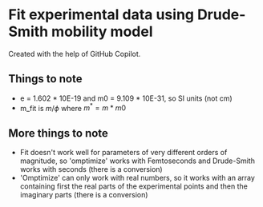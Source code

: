 # Fit experimental data using Drude-Smith mobility model
Created with the help of GitHub Copilot.

## Things to note
* e = 1.602 * 10E-19 and m0 = 9.109 * 10E-31, so SI units (not cm)
* m_fit is $m/\phi$ where $m^* = m * m0$

## More things to note
* Fit doesn't work well for parameters of very different orders of magnitude, so 'omptimize' works with Femtoseconds and Drude-Smith works with seconds (there is a conversion)
* 'Omptimize' can only work with real numbers, so it works with an array containing first the real parts of the experimental points and then the imaginary parts (there is a conversion)
